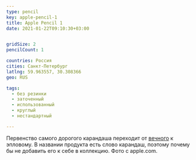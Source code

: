 ```yaml
---
type: pencil
key: apple-pencil-1
title: Apple Pencil 1
date: 2021-01-22T09:10:30+03:00


gridSize: 2
pencilCount: 1

countries: Россия
cities: Санкт-Петербург
latlng: 59.963557, 30.308366
geo: RUS

tags:
  - без резинки
  - заточенный
  - использованный
  - круглый
  - нестандартный

---
```


Первенство самого дорогого карандаша переходит от [вечного](?display=eternal) к эпловому. В названии продукта есть слово карандаш, поэтому почему бы не добавить его к себе в коллекцию. Фото с apple.com.
